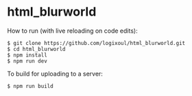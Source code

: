 # html_blurworld

How to run (with live reloading on code edits):

    $ git clone https://github.com/logixoul/html_blurworld.git
    $ cd html_blurworld
    $ npm install
    $ npm run dev
  
To build for uploading to a server:

    $ npm run build
